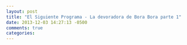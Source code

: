```yaml
---
layout: post
title: "El Siguiente Programa - La devoradora de Bora Bora parte 1"
date: 2013-12-03 14:27:13 -0500
comments: true
categories: 
---
```

